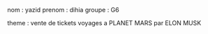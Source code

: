 nom : yazid
prenom : dihia
groupe : G6

theme : vente de tickets voyages a PLANET MARS  par ELON MUSK
